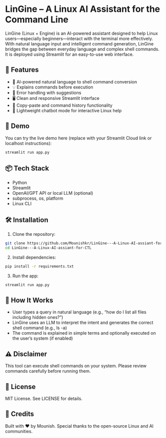 # LinGine – A Linux AI Assistant for the Command Line

LinGine (Linux + Engine) is an AI-powered assistant designed to help Linux users—especially beginners—interact with the terminal more effectively. With natural language input and intelligent command generation, LinGine bridges the gap between everyday language and complex shell commands. It is deployed using Streamlit for an easy-to-use web interface.

## 🔧 Features

* 🧠 AI-powered natural language to shell command conversion
* 💡 Explains commands before execution
* 🎯 Error handling with suggestions
* 🖥️ Clean and responsive Streamlit interface
* 🔁 Copy-paste and command history functionality
* 💬 Lightweight chatbot mode for interactive Linux help

## 🚀 Demo

You can try the live demo here (replace with your Streamlit Cloud link or localhost instructions):

```bash
streamlit run app.py
```

## 📦 Tech Stack

* Python
* Streamlit
* OpenAI/GPT API or local LLM (optional)
* subprocess, os, platform
* Linux CLI

## 🛠️ Installation

1. Clone the repository:

```bash
git clone https://github.com/Mounishkr/LinGine---A-Linux-AI-assiant-for-CTL.git
cd LinGine---A-Linux-AI-assiant-for-CTL
```

2. Install dependencies:

```bash
pip install -r requirements.txt
```

3. Run the app:

```bash
streamlit run app.py
```

## 🧠 How It Works

* User types a query in natural language (e.g., “how do I list all files including hidden ones?”)
* LinGine uses an LLM to interpret the intent and generates the correct shell command (e.g., ls -a)
* The command is explained in simple terms and optionally executed on the user’s system (if enabled)

## ⚠️ Disclaimer

This tool can execute shell commands on your system. Please review commands carefully before running them.

## 📄 License

MIT License. See LICENSE for details.

## 🙌 Credits

Built with ❤️ by Mounish. Special thanks to the open-source Linux and AI communities.
